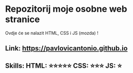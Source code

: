 # Repozitorij moje osobne web stranice

Ovdje će se nalazit HTML, CSS i JS (mozda) !

Link: https://pavlovicantonio.github.io
---
Skills:
HTML: ⭐⭐⭐⭐⭐
CSS: ⭐⭐⭐
JS: ⭐
---
